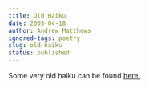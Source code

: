 ```yaml
---
title: Old Haiku
date: 2005-04-18
author: Andrew Matthews
ignored-tags: poetry
slug: old-haiku
status: published
---
```


Some very old haiku can be found [here.](http://aabs.aspxconnection.com/WRITINGS/poetry/haiku/haiku.html)

